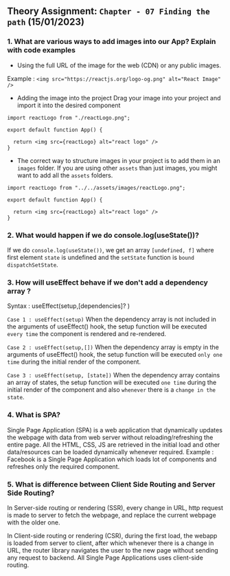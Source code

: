 ## Theory Assignment: `Chapter - 07 Finding the path` (15/01/2023)

### 1. What are various ways to add images into our App? Explain with code examples

- Using the full URL of the image for the web (CDN) or any public images.

Example : `<img src="https://reactjs.org/logo-og.png" alt="React Image" />`

- Adding the image into the project 
Drag your image into your project and import it into the desired component

```
import reactLogo from "./reactLogo.png";

export default function App() {
  
  return <img src={reactLogo} alt="react logo" />
}
```

- The correct way to structure images in your project is to add them in an `images` folder. If you are using other `assets` than just images, you might want to add all the `assets` folders. 

```
import reactLogo from "../../assets/images/reactLogo.png";

export default function App() {
  
  return <img src={reactLogo} alt="react logo" />
}
```

### 2. What would happen if we do console.log(useState())?
  If we do `console.log(useState())`, we get an array `[undefined, f]`  where first element `state` is undefined and the `setState` function is `bound dispatchSetState`.

### 3. How will useEffect behave if we don't add a dependency array ?

Syntax : useEffect(setup,[dependencies]? )

`Case 1 : useEffect(setup)` 
   When the dependency array is not included in the arguments of useEffect() hook, the setup function will be executed `every time` the component is rendered and re-rendered.

`Case 2 : useEffect(setup,[])`
   When the dependency array is empty in the arguments of useEffect() hook, the setup function will be executed `only one time` during the initial render of the component.

`Case 3 : useEffect(setup, [state])`
   When the dependency array contains an array of states,  the setup function will be executed  `one time` during the initial render of the component and also `whenever` there is a `change in the state`.

### 4. What is SPA?

Single Page Application (SPA) is a web application that dynamically updates the webpage with data from web server without reloading/refreshing the entire page. All the HTML, CSS, JS are retrieved in the initial load and other data/resources can be loaded dynamically whenever required. Example : Facebook is a Single Page Application which loads lot of components and refreshes only the required component.


### 5. What is difference between Client Side Routing and Server Side Routing?

In Server-side routing or rendering (SSR), every change in URL, http request is made to server to fetch the webpage, and replace the current webpage with the older one. 

In Client-side routing or rendering (CSR), during the first load, the webapp is loaded from server to client, after which whenever there is a change in URL, the router library navigates the user to the new page without sending any request to backend. All Single Page Applications uses client-side routing. 